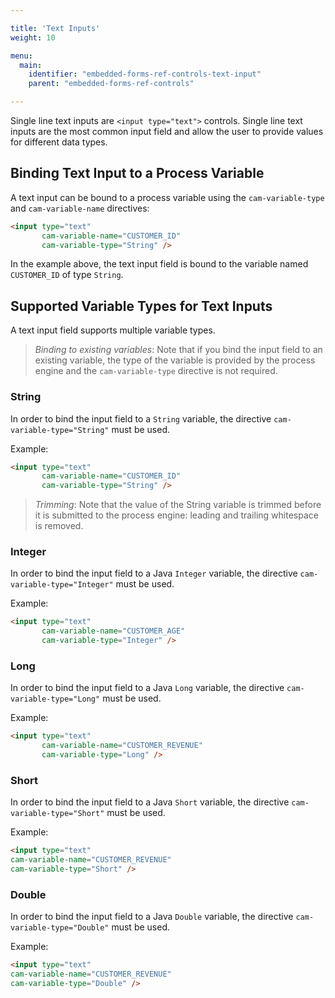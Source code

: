 ```yaml
---

title: 'Text Inputs'
weight: 10

menu:
  main:
    identifier: "embedded-forms-ref-controls-text-input"
    parent: "embedded-forms-ref-controls"

---
```


Single line text inputs are `<input type="text">` controls. Single line text inputs are the most
common input field and allow the user to provide values for different data types.

## Binding Text Input to a Process Variable

A text input can be bound to a process variable using the `cam-variable-type` and
`cam-variable-name` directives:

```html
<input type="text"
       cam-variable-name="CUSTOMER_ID"
       cam-variable-type="String" />
```

In the example above, the text input field is bound to the variable named `CUSTOMER_ID` of type
`String`.

## Supported Variable Types for Text Inputs

A text input field supports multiple variable types.

> *Binding to existing variables*: Note that if you bind the input field to an existing variable,
> the type of the variable is provided by the process engine and the `cam-variable-type` directive
> is not required.

### String

In order to bind the input field to a `String` variable, the directive `cam-variable-type="String"`
must be used.

Example:

```html
<input type="text"
       cam-variable-name="CUSTOMER_ID"
       cam-variable-type="String" />
```

> *Trimming*: Note that the value of the String variable is trimmed before it is submitted to the
> process engine: leading and trailing whitespace is removed.

### Integer

In order to bind the input field to a Java `Integer` variable, the directive
`cam-variable-type="Integer"` must be used.

Example:

```html
<input type="text"
       cam-variable-name="CUSTOMER_AGE"
       cam-variable-type="Integer" />
```

### Long

In order to bind the input field to a Java `Long` variable, the directive
`cam-variable-type="Long"` must be used.

Example:

```html
<input type="text"
       cam-variable-name="CUSTOMER_REVENUE"
       cam-variable-type="Long" />
```

### Short

In order to bind the input field to a Java `Short` variable, the directive
`cam-variable-type="Short"` must be used.

Example:

```html
<input type="text"
cam-variable-name="CUSTOMER_REVENUE"
cam-variable-type="Short" />
```

### Double

In order to bind the input field to a Java `Double` variable, the directive
`cam-variable-type="Double"` must be used.

Example:

```html
<input type="text"
cam-variable-name="CUSTOMER_REVENUE"
cam-variable-type="Double" />
```
